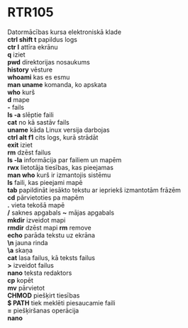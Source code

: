 # RTR105
Datormācības kursa elektroniskā klade  
**ctrl shift t** papildus logs    
**ctr l** attīra ekrānu    
**q** iziet  
**pwd** direktorijas nosaukums    
**history** vēsture    
**whoami** kas es esmu    
**man uname** komanda, ko apskata  
**who** kurš  
**d** mape  
**-** fails  
**ls -a** slēptie faili  
**cat** no kā sastāv fails  
**uname** kāda Linux versija darbojas  
**ctrl alt f1** cits logs, kurā strādāt  
**exit** iziet   
**rm** dzēst failus  
**ls -la** informācija par failiem un mapēm  
**rwx** lietotāja tiesības, kas pieejamas  
**man who** kurš ir izmantojis sistēmu  
**ls** faili, kas pieejami mapē  
**tab** papildināt iesākto tekstu ar iepriekš izmantotām frāzēm  
**cd** pārvietoties pa mapēm  
**.** vieta tekošā mapē  
**/** saknes apgabals
**~** mājas apgabals  
**mkdir** izveidot mapi  
**rmdir** dzēst mapi
**rm** remove  
**echo** parāda tekstu uz ekrāna  
**\n** jauna rinda  
**\a** skaņa  
**cat** lasa failus, kā teksts failus  
**>** izveidot failus  
**nano** teksta redaktors  
**cp** kopēt  
**mv** pārvietot  
**CHMOD** piešķirt tiesības  
**$ PATH** tiek meklēti piesaucamie faili  
**=** piešķiršanas operācija  
**nano**  


